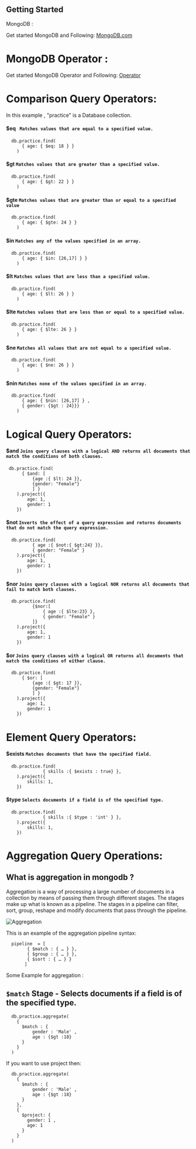 ## Getting Started

MongoDB :

Get started MongoDB and Following: [MongoDB.com](https://www.mongodb.com/docs/manual/)

# MongoDB Operator :

Get started MongoDB Operator and Following: [Operator](https://www.mongodb.com/docs/manual/reference/operator)

# Comparison Query Operators:

In this example , "practice" is a Database collection.

#### $eq ` Matches values that are equal to a specified value.`

```
  db.practice.find(
      { age: { $eq: 18 } }
    )
```

#### $gt `Matches values that are greater than a specified value.`

```
  db.practice.find(
      { age: { $gt: 22 } }
    )
```

#### $gte `Matches values that are greater than or equal to a specified value`

```
  db.practice.find(
      { age: { $gte: 24 } }
    )
```

#### $in `Matches any of the values specified in an array.`

```
  db.practice.find(
      { age: { $in: [26,17] } }
    )
```

#### $lt `Matches values that are less than a specified value.`

```
  db.practice.find(
      { age: { $lt: 26 } }
    )
```

#### $lte `Matches values that are less than or equal to a specified value.`

```
  db.practice.find(
      { age: { $lte: 26 } }
    )
```

#### $ne `Matches all values that are not equal to a specified value.`

```
  db.practice.find(
      { age: { $ne: 26 } }
    )
```

#### $nin `Matches none of the values specified in an array.`

```
  db.practice.find(
      { age: { $nin: [26,17] } ,
      { gender: {$gt : 24}}}
    )
```

# Logical Query Operators:

#### $and `Joins query clauses with a logical AND returns all documents that match the conditions of both clauses.`

```
 db.practice.find(
      { $and: [
          {age :{ $lt: 24 }},
          {gender: "Female"}
          ] }
    ).project({
        age: 1,
        gender: 1
    })
```

#### $not `Inverts the effect of a query expression and returns documents that do not match the query expression.`

```
  db.practice.find(
          { age :{ $not:{ $gt:24} }},
          { gender: "Female" }
    ).project({
        age: 1,
        gender: 1
    })
```

#### $nor `Joins query clauses with a logical NOR returns all documents that fail to match both clauses.`

```
  db.practice.find(
          {$nor:[
              { age :{ $lte:23} },
              { gender: "Female" }
          ]}
    ).project({
        age: 1,
        gender: 1
    })
```

#### $or `Joins query clauses with a logical OR returns all documents that match the conditions of either clause.`

```
  db.practice.find(
      { $or: [
          {age :{ $gt: 17 }},
          {gender: "Female"}
          ] }
    ).project({
        age: 1,
        gender: 1
    })
```

# Element Query Operators:

#### $exists `Matches documents that have the specified field.`

```
  db.practice.find(
              { skills :{ $exists : true} },
    ).project({
        skills: 1,
    })
```

#### $type `Selects documents if a field is of the specified type.`

```
  db.practice.find(
              { skills :{ $type : 'int' } },
    ).project({
        skills: 1,
    })
```

# Aggregation Query Operations:

## What is aggregation in mongodb ?

Aggregation is a way of processing a large number of documents in a collection by means of passing them through different stages. The stages make up what is known as a pipeline. The stages in a pipeline can filter, sort, group, reshape and modify documents that pass through the pipeline.

![Aggregation](https://studio3t.com/wp-content/uploads/2018/10/Mongodb.png)

This is an example of the aggregation pipeline syntax:

```
  pipeline  = [
        { $match : { … } },
        { $group : { … } },
        { $sort : { … } }
       ]
```

Some Example for aggregation :

## `$match` Stage - Selects documents if a field is of the specified type.

```
  db.practice.aggregate(
    {
      $match : {
          gender : 'Male' ,
          age : {$gt :18}
      }
    }
  )
```

If you want to use project then:

```
  db.practice.aggregate(
    {
      $match : {
          gender : 'Male' ,
          age : {$gt :18}
      }
    },
    {
      $project: {
        gender: 1 ,
        age: 1
      }
    }
  )
```
